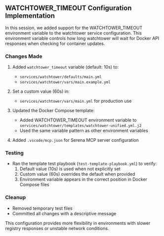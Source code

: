 ## WATCHTOWER_TIMEOUT Configuration Implementation

In this session, we added support for the WATCHTOWER_TIMEOUT environment variable to the watchtower service configuration. This environment variable controls how long watchtower will wait for Docker API responses when checking for container updates.

### Changes Made

1. Added `watchtower_timeout` variable (default: 10s) to:
   - `services/watchtower/defaults/main.yml`
   - `services/watchtower/vars/main.example.yml`

2. Set a custom value (60s) in:
   - `services/watchtower/vars/main.yml` for production use

3. Updated the Docker Compose template:
   - Added WATCHTOWER_TIMEOUT environment variable to `services/watchtower/templates/watchtower-unified.yml.j2`
   - Used the same variable pattern as other environment variables

4. Added `.vscode/mcp.json` for Serena MCP server configuration

### Testing
- Ran the template test playbook (`test-template-playbook.yml`) to verify:
  1. Default value (10s) is used when not explicitly set
  2. Custom value (60s) overrides the default when provided
  3. Environment variable appears in the correct position in Docker Compose files

### Cleanup
- Removed temporary test files
- Committed all changes with a descriptive message

This configuration provides more flexibility in environments with slower registry responses or unstable network conditions.